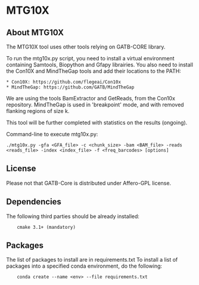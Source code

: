 # MTG10X

## About MTG10X

The MTG10X tool uses other tools relying on GATB-CORE library.

To run the mtg10x.py script, you need to install a virtual environment containing Samtools, Biopython and Gfapy librairies.
You also need to install the Con10X and MindTheGap tools and add their locations to the PATH:

    * Con10X: https://github.com/flegeai/Con10x
    * MindTheGap: https://github.com/GATB/MindTheGap

We are using the tools BamExtractor and GetReads, from the Con10x repository.
MindTheGap is used in 'breakpoint' mode, and with removed flanking regions of size k.

This tool will be further completed with statistics on the results (ongoing).

Command-line to execute mtg10x.py:
```
./mtg10x.py -gfa <GFA_file> -c <chunk_size> -bam <BAM_file> -reads <reads_file> -index <index_file> -f <freq_barcodes> [options]
```

## License

Please not that GATB-Core is distributed under Affero-GPL license.

## Dependencies

The following third parties should be already installed:
```
    cmake 3.1+ (mandatory)
```

## Packages

The list of packages to install are in requirements.txt
To install a list of packages into a specified conda environment, do the following:
```
    conda create --name <env> --file requirements.txt
```
